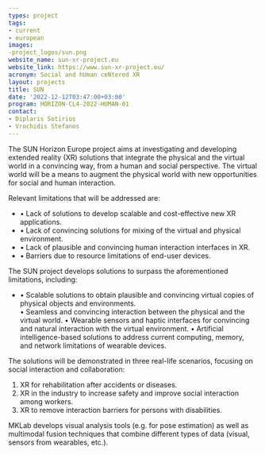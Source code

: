 ```yaml
---
types: project
tags:
- current
- european
images: 
-project_logos/sun.png
website_name: sun-xr-project.eu
website_link: https://www.sun-xr-project.eu/ 
acronym: Social and hUman ceNtered XR 
layout: projects
title: SUN
date: '2022-12-12T03:47:00+03:00'
program: HORIZON-CL4-2022-HUMAN-01
contact:
- Diplaris Sotirios 
- Vrochidis Stefanos
---
```

<p>
The SUN Horizon Europe project aims at investigating and developing extended reality (XR) solutions that integrate the physical and the virtual world in a convincing way, from a human and social perspective. The virtual world will be a means to augment the physical world with new opportunities for social and human interaction.
</p>
<p>
Relevant limitations that will be addressed are:
<ul>
<li>•	Lack of solutions to develop scalable and cost-effective new XR applications.</li>
<li>•	Lack of convincing solutions for mixing of the virtual and physical environment.</li>
<li>•	Lack of plausible and convincing human interaction interfaces in XR.</li>
<li>•	Barriers due to resource limitations of end-user devices.</li>
</ul>
The SUN project develops solutions to surpass the aforementioned limitations, including:
<ul>
<li>•	Scalable solutions to obtain plausible and convincing virtual copies of physical objects and environments.</li>
•	Seamless and convincing interaction between the physical and the virtual world.</li>
•	Wearable sensors and haptic interfaces for convincing and natural interaction with the virtual environment.</li>
•	Artificial intelligence-based solutions to address current computing, memory, and network limitations of wearable devices.</li>
</ul>
The solutions will be demonstrated in three real-life scenarios, focusing on social interaction and collaboration:
<ol type="1">
<li>XR for rehabilitation after accidents or diseases.</li>
<li>XR in the industry to increase safety and improve social interaction among workers.</li>
<li>XR to remove interaction barriers for persons with disabilities.</li>
</ol>
</p>
<p>
MKLab develops visual analysis tools (e.g. for pose estimation) as well as multimodal fusion techniques that combine different types of data (visual, sensors from wearables, etc.).
</p>
